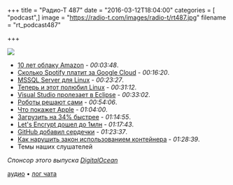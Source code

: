 +++
title = "Радио-Т 487"
date = "2016-03-12T18:04:00"
categories = [ "podcast",]
image = "https://radio-t.com/images/radio-t/rt487.jpg"
filename = "rt_podcast487"

+++

![](https://radio-t.com/images/radio-t/rt487.jpg)

- [10 лет облаку Amazon](http://fortune.com/2016/03/11/amazon-cloud-turns-10/) - *00:03:48*.
- [Сколько Spotify платит за Google Cloud](https://medium.com/@davidmytton/how-much-is-spotify-paying-google-cloud-ebb3bf180f15) - *00:16:20*.
- [MSSQL Server для Linux](http://blogs.microsoft.com/blog/2016/03/07/announcing-sql-server-on-linux/) - *00:23:27*.
- [Теперь и этот полюбил Linux](http://www.zdnet.com/article/ballmer-i-may-have-called-linux-a-cancer-but-now-i-love-it/) - *00:31:12*.
- [Visual Studio пролезает в Eclipse](http://www.zdnet.com/article/microsoft-integrates-visual-studio-with-open-source-eclipse-ide/) - *00:33:02*.
- [Роботы решают сами](http://www.nbcnews.com/tech/tech-news/amazon-s-alexa-went-bonkers-reset-user-s-thermostat-n536651) - *00:54:06*.
- [Что покажет Apple](http://mashable.com/2016/03/11/apple-iphone-se-faq/) - *01:04:00*.
- [Загрузить на 34% быстрее](http://mashable.com/2016/03/09/mit-faster-web-pages/) - *01:14:55*.
- [Let's Encrypt дошел до 1млн](https://www.eff.org/deeplinks/2016/03/lets-encrypt-has-issued-million-certificates) - *01:17:43*.
- [GitHub добавил сердечки](https://github.com/blog/2119-add-reactions-to-pull-requests-issues-and-comments) - *01:23:37*.
- [Как нарушить закон использованием контейнера](http://blog.takipi.com/running-java-on-docker-youre-breaking-the-law/) - *01:28:39*.
- Темы наших слушателей

_Спонсор этого выпуска [DigitalOcean](https://www.digitalocean.com)_

[аудио](http://cdn.radio-t.com/rt_podcast487.mp3) • [лог чата](http://chat.radio-t.com/logs/radio-t-487.html)
<audio src="http://cdn.radio-t.com/rt_podcast487.mp3" preload="none"></audio>